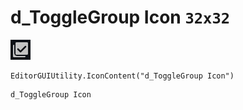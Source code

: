 # d_ToggleGroup Icon `32x32`
<img src="/img/d_ToggleGroup%20Icon.png" width=32 height=32>

``` CSharp
EditorGUIUtility.IconContent("d_ToggleGroup Icon")
```
```
d_ToggleGroup Icon
```
